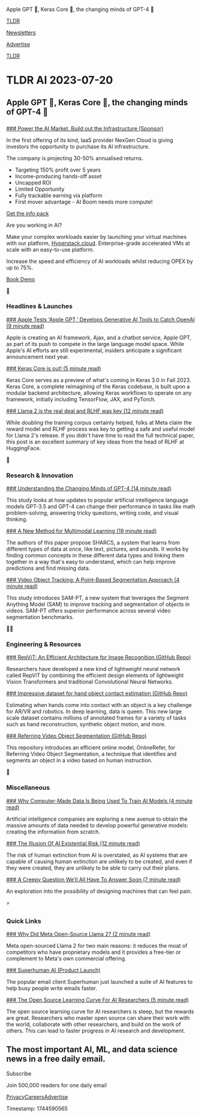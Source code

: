 Apple GPT 🍎, Keras Core 🤖, the changing minds of GPT-4 🧠

[TLDR](/)

[Newsletters](/newsletters)

[Advertise](https://advertise.tldr.tech/)

[TLDR](/)

# TLDR AI 2023-07-20

## Apple GPT 🍎, Keras Core 🤖, the changing minds of GPT-4 🧠

### 

[### Power the AI Market. Build out the Infrastructure (Sponsor)](https://info.nexgencloud.com/gpu-asset-class-0-1)

In the first offering of its kind, IaaS provider NexGen Cloud is giving investors the opportunity to purchase its AI infrastructure.

The company is projecting 30-50% annualised returns.

* Targeting 150% profit over 5 years
* Income-producing hands-off asset
* Uncapped ROI
* Limited Opportunity
* Fully trackable earning via platform
* First mover advantage - AI Boom needs more compute!

[Get the info pack](https://info.nexgencloud.com/gpu-asset-class-0-1)

Are you working in AI?

Make your complex workloads easier by launching your virtual machines with our platform, [Hyperstack.cloud](http://Hyperstack.cloud). Enterprise-grade accelerated VMs at scale with an easy-to-use platform.

Increase the speed and efficiency of AI workloads whilst reducing OPEX by up to 75%.

[Book Demo](https://meetings-eu1.hubspot.com/meetings/mani-masshafi/mani-tldr)

🚀

### Headlines & Launches

[### Apple Tests ‘Apple GPT,’ Develops Generative AI Tools to Catch OpenAI (9 minute read)](https://archive.ph/diZIg?utm_source=tldrai)

Apple is creating an AI framework, Ajax, and a chatbot service, Apple GPT, as part of its push to compete in the large language model space. While Apple's AI efforts are still experimental, insiders anticipate a significant announcement next year.

[### Keras Core is out! (5 minute read)](https://keras.io/keras_core/announcement/?utm_source=tldrai)

Keras Core serves as a preview of what's coming in Keras 3.0 in Fall 2023. Keras Core, a complete reimagining of the Keras codebase, is built upon a modular backend architecture, allowing Keras workflows to operate on any framework, initially including TensorFlow, JAX, and PyTorch.

[### Llama 2 is the real deal and RLHF was key (12 minute read)](https://www.interconnects.ai/p/llama-2-from-meta?utm_source=tldrai)

While doubling the training corpus certainly helped, folks at Meta claim the reward model and RLHF process was key to getting a safe and useful model for Llama 2's release. If you didn't have time to read the full technical paper, this post is an excellent summary of key ideas from the head of RLHF at HuggingFace.

🧠

### Research & Innovation

[### Understanding the Changing Minds of GPT-4 (14 minute read)](https://arxiv.org/abs/2307.09009v1?utm_source=tldrai)

This study looks at how updates to popular artificial intelligence language models GPT-3.5 and GPT-4 can change their performance in tasks like math problem-solving, answering tricky questions, writing code, and visual thinking.

[### A New Method for Multimodal Learning (19 minute read)](https://arxiv.org/abs/2307.00316?utm_source=tldrai)

The authors of this paper propose SHARCS, a system that learns from different types of data at once, like text, pictures, and sounds. It works by finding common concepts in these different data types and linking them together in a way that's easy to understand, which can help improve predictions and find missing data.

[### Video Object Tracking: A Point-Based Segmentation Approach (4 minute read)](https://www.vis.xyz/pub/sam-pt/?utm_source=tldrai)

This study introduces SAM-PT, a new system that leverages the Segment Anything Model (SAM) to improve tracking and segmentation of objects in videos. SAM-PT offers superior performance across several video segmentation benchmarks.

👨‍💻

### Engineering & Resources

[### RepViT: An Efficient Architecture for Image Recognition (GitHub Repo)](https://github.com/THU-MIG/RepViT?utm_source=tldrai)

Researchers have developed a new kind of lightweight neural network called RepViT by combining the efficient design elements of lightweight Vision Transformers and traditional Convolutional Neural Networks.

[### Impressive dataset for hand object contact estimation (GitHub Repo)](https://github.com/zc-alexfan/arctic?utm_source=tldrai)

Estimating when hands come into contact with an object is a key challenge for AR/VR and robotics. In deep learning, data is queen. This new large scale dataset contains millions of annotated frames for a variety of tasks such as hand reconstruction, synthetic object motion, and more.

[### Referring Video Object Segmentation (GitHub Repo)](https://github.com/wudongming97/onlinerefer?utm_source=tldrai)

This repository introduces an efficient online model, OnlineRefer, for Referring Video Object Segmentation, a technique that identifies and segments an object in a video based on human instruction.

🎁

### Miscellaneous

[### Why Computer-Made Data Is Being Used To Train AI Models (4 minute read)](https://archive.ph/sF8ok?utm_source=tldrai)

Artificial intelligence companies are exploring a new avenue to obtain the massive amounts of data needed to develop powerful generative models: creating the information from scratch.

[### The Illusion Of AI Existential Risk (12 minute read)](https://www.noemamag.com/the-illusion-of-ais-existential-risk/?utm_source=tldrai)

The risk of human extinction from AI is overstated, as AI systems that are capable of causing human extinction are unlikely to be created, and even if they were created, they are unlikely to be able to carry out their plans.

[### A Creepy Question We’ll All Have To Answer Soon (7 minute read)](https://jasonpargin.substack.com/p/a-creepy-question-well-all-have-to?utm_source=tldrai)

An exploration into the possibility of designing machines that can feel pain.

⚡️

### Quick Links

[### Why Did Meta Open-Source Llama 2? (2 minute read)](https://matt-rickard.com/why-did-meta-open-source-llama?utm_source=tldrai)

Meta open-sourced Llama 2 for two main reasons: it reduces the moat of competitors who have proprietary models and it provides a free-tier or complement to Meta's own commercial offering.

[### Superhuman AI (Product Launch)](https://www.producthunt.com/posts/superhuman-ai?utm_source=tldrai)

The popular email client Superhuman just launched a suite of AI features to help busy people write emails faster.

[### The Open Source Learning Curve For AI Researchers (5 minute read)](https://www.supervised.news/p/the-open-source-learning-curve-for?utm_source=tldrai)

The open source learning curve for AI researchers is steep, but the rewards are great. Researchers who master open source can share their work with the world, collaborate with other researchers, and build on the work of others. This can lead to faster progress in AI research and development.

## The most important AI, ML, and data science news in a free daily email.

Subscribe

Join 500,000 readers for one daily email

[Privacy](/privacy)[Careers](https://jobs.ashbyhq.com/tldr.tech)[Advertise](/ai/advertise)

Timestamp: 1744590565